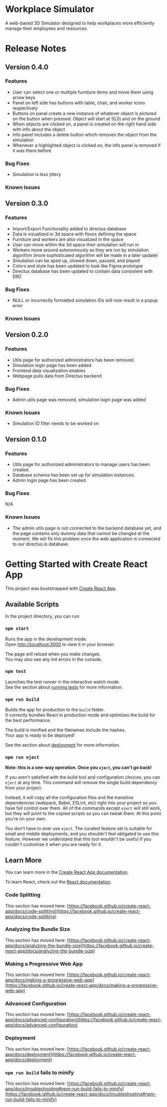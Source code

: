 # Workplace Simulator

A web-based 3D Simulator designed to help workplaces more efficiently manage their employees and resources.

# Release Notes
## Version 0.4.0

### Features

- User can select one or multiple furniture items and move them using arrow keys
- Panel on left side has buttons with table, chair, and worker icons respectively
- Buttons on panel create a new instance of whatever object is pictured on the button when pressed. Object will start at (0,0) and on the ground
- When objects are clicked on, a panel is created on the right hand side with info about the object
- Info panel includes a delete button which removes the object from the simulation
- Whenever a highlighted object is clicked on, the info panel is removed if it was there before

### Bug Fixes

- Simulation is less jittery

### Known Issues


## Version 0.3.0

### Features

- Import/Export Functionality added to directus database
- Data is vizualized in 3d space with floors defining the space
- Furniture and workers are also visualized in the space
- User can move within the 3d space their simulation will run in
- Workers move around autonomously as they are run by simulation algorithm (more sophisticated algorithm will be made in a later update)
- Simulation can be sped up, slowed down, paused, and played
- Colors and style has been updated to look like Figma prototype
- Directus database has been updated to contain data consistent with ERD

### Bug Fixes

- NULL or incorrectly formatted simulation IDs will now result in a popup error

### Known Issues


## Version 0.2.0

### Features

- Utils page for authorized administrators has been removed.
- Simulation login page has been added
- Frontend data visualization enables
- Webpage pulls data from Directus backend

### Bug Fixes

- Admin utils page was removed, simulation login page was added

### Known Issues

- Simulation ID filter needs to be worked on

## Version 0.1.0

### Features

- Utils page for authorized administrators to manage users has been created.
- Database schema has been set up for simulation instances.
- Admin login page has been created.

### Bug Fixes

N/A

### Known Issues

- The admin utils page is not connected to the backend database yet, and the page contains only dummy data that cannot be changed at the moment. We will fix this problem once the web application is connected to our directus.io database.

#
# Getting Started with Create React App

This project was bootstrapped with [Create React App](https://github.com/facebook/create-react-app).

## Available Scripts

In the project directory, you can run:

### `npm start`

Runs the app in the development mode.\
Open [http://localhost:3000](http://localhost:3000) to view it in your browser.

The page will reload when you make changes.\
You may also see any lint errors in the console.

### `npm test`

Launches the test runner in the interactive watch mode.\
See the section about [running tests](https://facebook.github.io/create-react-app/docs/running-tests) for more information.

### `npm run build`

Builds the app for production to the `build` folder.\
It correctly bundles React in production mode and optimizes the build for the best performance.

The build is minified and the filenames include the hashes.\
Your app is ready to be deployed!

See the section about [deployment](https://facebook.github.io/create-react-app/docs/deployment) for more information.

### `npm run eject`

**Note: this is a one-way operation. Once you `eject`, you can't go back!**

If you aren't satisfied with the build tool and configuration choices, you can `eject` at any time. This command will remove the single build dependency from your project.

Instead, it will copy all the configuration files and the transitive dependencies (webpack, Babel, ESLint, etc) right into your project so you have full control over them. All of the commands except `eject` will still work, but they will point to the copied scripts so you can tweak them. At this point you're on your own.

You don't have to ever use `eject`. The curated feature set is suitable for small and middle deployments, and you shouldn't feel obligated to use this feature. However we understand that this tool wouldn't be useful if you couldn't customize it when you are ready for it.

## Learn More

You can learn more in the [Create React App documentation](https://facebook.github.io/create-react-app/docs/getting-started).

To learn React, check out the [React documentation](https://reactjs.org/).

### Code Splitting

This section has moved here: [https://facebook.github.io/create-react-app/docs/code-splitting](https://facebook.github.io/create-react-app/docs/code-splitting)

### Analyzing the Bundle Size

This section has moved here: [https://facebook.github.io/create-react-app/docs/analyzing-the-bundle-size](https://facebook.github.io/create-react-app/docs/analyzing-the-bundle-size)

### Making a Progressive Web App

This section has moved here: [https://facebook.github.io/create-react-app/docs/making-a-progressive-web-app](https://facebook.github.io/create-react-app/docs/making-a-progressive-web-app)

### Advanced Configuration

This section has moved here: [https://facebook.github.io/create-react-app/docs/advanced-configuration](https://facebook.github.io/create-react-app/docs/advanced-configuration)

### Deployment

This section has moved here: [https://facebook.github.io/create-react-app/docs/deployment](https://facebook.github.io/create-react-app/docs/deployment)

### `npm run build` fails to minify

This section has moved here: [https://facebook.github.io/create-react-app/docs/troubleshooting#npm-run-build-fails-to-minify](https://facebook.github.io/create-react-app/docs/troubleshooting#npm-run-build-fails-to-minify)
